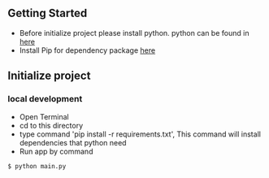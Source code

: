 ## Getting Started

* Before initialize project please install python. python can be found in [here](https://www.python.org/downloads/)
* Install Pip for dependency package [here](https://pip.pypa.io/en/stable/installing/)

## Initialize project 

### local development
* Open Terminal 
* cd to this directory 
* type command 'pip install -r requirements.txt', This command will install dependencies that python need
* Run app by command 

```
$ python main.py
```
